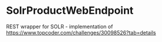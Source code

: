 # SolrProductWebEndpoint
REST wrapper for SOLR - implementation of https://www.topcoder.com/challenges/30098526?tab=details
